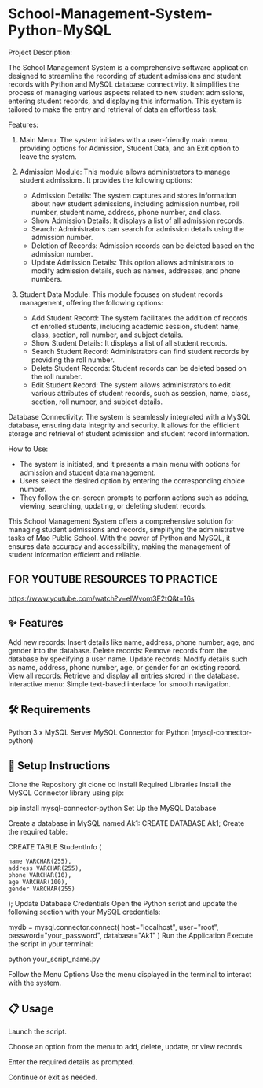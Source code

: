 # School-Management-System-Python-MySQL

Project Description:

The School Management System is a comprehensive software application designed to streamline the recording of student admissions and student records with Python and MySQL database connectivity. It simplifies the process of managing various aspects related to new student admissions, entering student records, and displaying this information. This system is tailored to make the entry and retrieval of data an effortless task.

Features:

1. Main Menu: The system initiates with a user-friendly main menu, providing options for Admission, Student Data, and an Exit option to leave the system.

2. Admission Module: This module allows administrators to manage student admissions. It provides the following options:
    - Admission Details: The system captures and stores information about new student admissions, including admission number, roll number, student name, address, phone number, and class.
    - Show Admission Details: It displays a list of all admission records.
    - Search: Administrators can search for admission details using the admission number.
    - Deletion of Records: Admission records can be deleted based on the admission number.
    - Update Admission Details: This option allows administrators to modify admission details, such as names, addresses, and phone numbers.

3. Student Data Module: This module focuses on student records management, offering the following options:
    - Add Student Record: The system facilitates the addition of records of enrolled students, including academic session, student name, class, section, roll number, and subject details.
    - Show Student Details: It displays a list of all student records.
    - Search Student Record: Administrators can find student records by providing the roll number.
    - Delete Student Records: Student records can be deleted based on the roll number.
    - Edit Student Record: The system allows administrators to edit various attributes of student records, such as session, name, class, section, roll number, and subject details.

Database Connectivity:
The system is seamlessly integrated with a MySQL database, ensuring data integrity and security. It allows for the efficient storage and retrieval of student admission and student record information.

How to Use:
- The system is initiated, and it presents a main menu with options for admission and student data management.
- Users select the desired option by entering the corresponding choice number.
- They follow the on-screen prompts to perform actions such as adding, viewing, searching, updating, or deleting student records.

This School Management System offers a comprehensive solution for managing student admissions and records, simplifying the administrative tasks of Mao Public School. With the power of Python and MySQL, it ensures data accuracy and accessibility, making the management of student information efficient and reliable.


## FOR YOUTUBE RESOURCES TO PRACTICE

https://www.youtube.com/watch?v=elWvom3F2tQ&t=16s

## ✨ Features
Add new records: Insert details like name, address, phone number, age, and gender into the database.
Delete records: Remove records from the database by specifying a user name.
Update records: Modify details such as name, address, phone number, age, or gender for an existing record.
View all records: Retrieve and display all entries stored in the database.
Interactive menu: Simple text-based interface for smooth navigation.

## 🛠️ Requirements
Python 3.x
MySQL Server
MySQL Connector for Python (mysql-connector-python)

## 🚀 Setup Instructions
Clone the Repository
git clone <repository-url>
cd <repository-folder>
Install Required Libraries Install the MySQL Connector library using pip:

pip install mysql-connector-python
Set Up the MySQL Database

Create a database in MySQL named Ak1:
CREATE DATABASE Ak1;
Create the required table:

CREATE TABLE StudentInfo (

    name VARCHAR(255),
    address VARCHAR(255),
    phone VARCHAR(10),
    age VARCHAR(100),
    gender VARCHAR(255)
);
Update Database Credentials Open the Python script and update the following section with your MySQL credentials:

mydb = mysql.connector.connect(
    host="localhost",
    user="root",
    password="your_password",
    database="Ak1"
)
Run the Application Execute the script in your terminal:

python your_script_name.py

Follow the Menu Options Use the menu displayed in the terminal to interact with the system.

## 📋 Usage
Launch the script.

Choose an option from the menu to add, delete, update, or view records.

Enter the required details as prompted.

Continue or exit as needed.    





